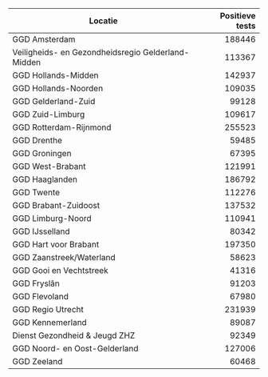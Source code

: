 | Locatie | Positieve tests |
|---------|----------------:|
| GGD Amsterdam                            | 188446 |
| Veiligheids- en Gezondheidsregio Gelderland-Midden | 113367 |
| GGD Hollands-Midden                      | 142937 |
| GGD Hollands-Noorden                     | 109035 |
| GGD Gelderland-Zuid                      | 99128 |
| GGD Zuid-Limburg                         | 109617 |
| GGD Rotterdam-Rijnmond                   | 255523 |
| GGD Drenthe                              | 59485 |
| GGD Groningen                            | 67395 |
| GGD West-Brabant                         | 121991 |
| GGD Haaglanden                           | 186792 |
| GGD Twente                               | 112276 |
| GGD Brabant-Zuidoost                     | 137532 |
| GGD Limburg-Noord                        | 110941 |
| GGD IJsselland                           | 80342 |
| GGD Hart voor Brabant                    | 197350 |
| GGD Zaanstreek/Waterland                 | 58623 |
| GGD Gooi en Vechtstreek                  | 41316 |
| GGD Fryslân                              | 91203 |
| GGD Flevoland                            | 67980 |
| GGD Regio Utrecht                        | 231939 |
| GGD Kennemerland                         | 89087 |
| Dienst Gezondheid & Jeugd ZHZ            | 92349 |
| GGD Noord- en Oost-Gelderland            | 127006 |
| GGD Zeeland                              | 60468 |
